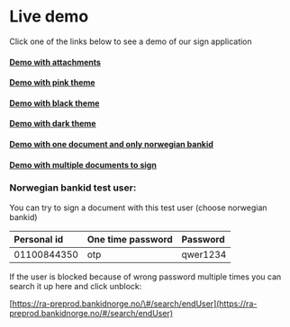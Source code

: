 # Live demo

Click one of the links below to see a demo of our sign application

#### [Demo with attachments](https://signretestnotest.azurewebsites.net/IdfySign?redir=donot_redirect&attachment=show_accept)

#### [Demo with pink theme](https://signretestnotest.azurewebsites.net/IdfySign?redir=donot_redirect&attachment=show_accept&theme=pink)

#### [Demo with black theme](https://signretestnotest.azurewebsites.net/IdfySign?redir=donot_redirect&theme=black)

#### [Demo with dark theme](https://signretestnotest.azurewebsites.net/IdfySign?redir=donot_redirect&attachment=show_accept&theme=dark)

#### [Demo with one document and only norwegian bankid](https://signretestnotest.azurewebsites.net/IdfySign?redir=donot_redirect&signatureMethod=no_bankid)

#### [Demo with multiple documents to sign](https://signretestnotest.azurewebsites.net/IdfySign?redir=donot_redirect&attachment=sign)

### Norwegian bankid test user:

You can try to sign a document with this test user \(choose norwegian bankid\)

| Personal id | One time password | Password |
| :--- | :--- | :--- |
| 01100844350 | otp | qwer1234 |

If the user is blocked because of wrong password multiple times you can search it up here and click unblock:

[https://ra-preprod.bankidnorge.no/\#/search/endUser](https://ra-preprod.bankidnorge.no/#/search/endUser)

